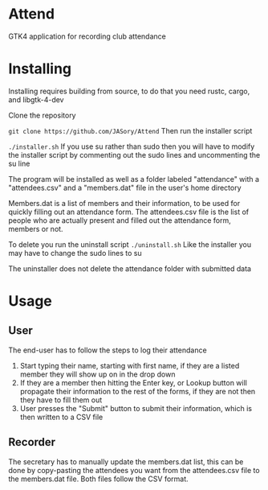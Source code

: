 # Attend
GTK4 application for recording club attendance

# Installing

Installing requires building from source, to do that you need rustc, cargo, and libgtk-4-dev

Clone the repository

`` git clone https://github.com/JASory/Attend ``
Then run the installer script

`` ./installer.sh ``
If you use su rather than sudo then you will have to modify the installer script by commenting out the sudo lines and uncommenting the su line

The program will be installed as well as a folder labeled "attendance" with a "attendees.csv" and a "members.dat" file in the user's home directory

Members.dat is a list of members and their information, to be used for quickly filling out an attendance form. The attendees.csv file is the list of people who are actually present and filled out the attendance form, members or not. 

To delete you run the uninstall script
`` ./uninstall.sh ``
Like the installer you may have to change the sudo lines to su

The uninstaller does not delete the attendance folder with submitted data

# Usage
## User
 The end-user has to follow the steps to log their attendance
 
 1. Start typing their name, starting with first name, if they are a listed member they will show up on in the drop down
 2. If they are a member then hitting the Enter key, or Lookup button will propagate their information to the rest of the forms, if they are not then they have to fill them out
 3. User presses the "Submit" button to submit their information, which is then written to a CSV file

## Recorder
 The secretary has to manually update the members.dat list, this can be done by copy-pasting the attendees you want from the attendees.csv file to the members.dat file. 
 Both files follow the CSV format. 
